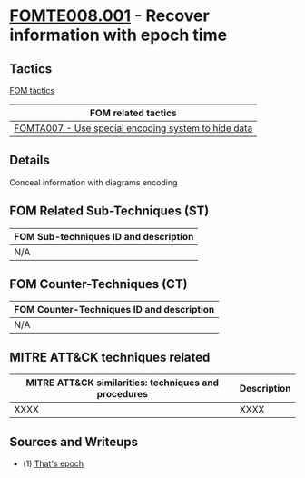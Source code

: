 # [FOMTE008.001](https://github.com/blue101010/FOM/blob/main/techniques/FOMTE008.001md) - Recover information with epoch time


## Tactics

[FOM tactics](https://github.com/blue101010/FOM/blob/main/tactics/tactics.md)

| FOM related tactics  |
| --------------------------------------- |
| [FOMTA007 - Use special encoding system to hide data](https://github.com/blue101010/FOM/blob/main/tactics/FOMTA007.md) |

## Details

Conceal information with diagrams encoding


## FOM Related Sub-Techniques (ST)

| FOM Sub-techniques ID and description  |
| --------------------------------------- |
| N/A  |

## FOM Counter-Techniques (CT)

| FOM Counter-Techniques ID and description  |
| --------------------------------------- |
| N/A  |


## MITRE ATT&CK techniques related

|  MITRE ATT&CK similarities: techniques and procedures |       Description               |
| --------------------------------------------------- | ----------------------------------|
|   XXXX   |  XXXX  |


## Sources and Writeups

 - (1) [That's epoch](https://github.com/blue101010/writeups/blob/main/2024/LEVELEFFECTCDA2024/Forensics/thatsepoch/README.md)